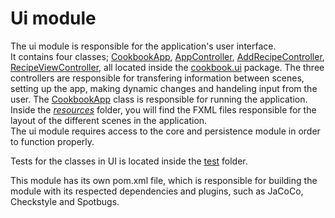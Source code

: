# Ui module

The ui module is responsible for the application's user interface.  
It contains four classes; [CookbookApp](/cookbook-project/ui/src/main/java/cookbook/ui/CookbookApp.java), [AppController](/cookbook-project/ui/src/main/java/cookbook/ui/AppContoller.java), [AddRecipeController](/cookbook-project/ui/src/main/java/cookbook/ui/AddRecipeContoller.java), [RecipeViewController](/cookbook-project/ui/src/main/java/cookbook/ui/RecipeViewContoller.java), all located inside the [cookbook.ui](/cookbook-project/ui/src/main/java/cookbook/ui/) package.
The three controllers are responsible for transfering information between scenes, setting up the app, making dynamic changes and handeling input from the user. The [CookbookApp](/cookbook-project/ui/src/main/java/cookbook/ui/CookbookApp.java) class is responsible for running the application.  
Inside the [_resources_](/cookbook-project/ui/src/main/resources/) folder, you will find the FXML files responsible for the layout of the different scenes in the application.  
The ui module requires access to the core and persistence module in order to function properly.


Tests for the classes in UI is located inside the [test](/cookbook-project/ui/src/test/) folder.

This module has its own pom.xml file, which is responsible for building the module with its respected dependencies and plugins, such as JaCoCo, Checkstyle and Spotbugs.